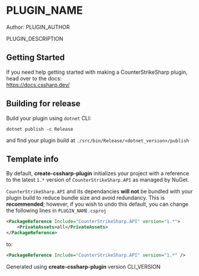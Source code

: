 # PLUGIN_NAME
Author: PLUGIN_AUTHOR

PLUGIN_DESCRIPTION


## Getting Started
If you need help getting started with making a CounterStrikeSharp plugin, head over to the docs:\
https://docs.cssharp.dev/

## Building for release
Build your plugin using `dotnet` CLI:
```shell
dotnet publish -c Release
```
and find your plugin build at `./src/bin/Release/<dotnet_version>/publish`

## Template info
By default, **create-cssharp-plugin** initializes your project with a reference to 
the latest `1.*` version of `CounterStrikeSharp.API` as managed by NuGet.

`CounterStrikeSharp.API` and its dependancies **will not** be bundled with your plugin
build to reduce bundle size and avoid redundancy. This is **recommended**; however, 
if you wish to undo this default, you can change the following lines in `PLUGIN_NAME.csproj`
```xml
<PackageReference Include="CounterStrikeSharp.API" version="1.*">
    <PrivateAssets>all</PrivateAssets>
</PackageReference>
```
to:
```xml
<PackageReference Include="CounterStrikeSharp.API" version="1.*" />
```

Generated using **create-cssharp-plugin** version CLI_VERSION
